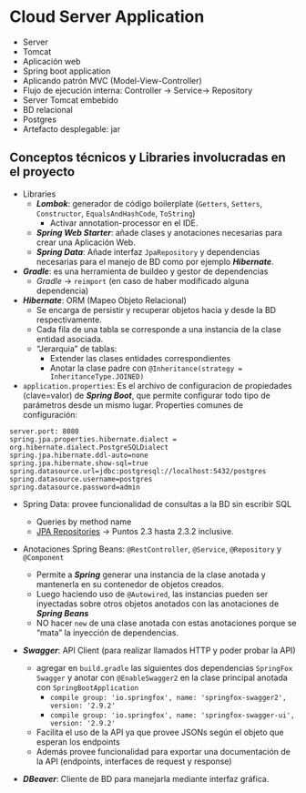 # Cloud Server Application

-   Server
-   Tomcat
-   Aplicación web
-   Spring boot application
-   Aplicando patrón MVC (Model-View-Controller)
-   Flujo de ejecución interna: Controller → Service→ Repository
-   Server Tomcat embebido
-   BD relacional
-   Postgres
-   Artefacto desplegable: jar
## Conceptos técnicos y Libraries involucradas en el proyecto

-   Libraries
	-   ***Lombok***: generador de código boilerplate (`Getters`, `Setters`, `Constructor`, `EqualsAndHashCode`, `ToString`)
		-   Activar annotation-processor en el IDE.
	-   ***Spring Web Starter***: añade clases y anotaciones necesarias para crear una Aplicación Web.
	-   ***Spring Data***: Añade interfaz `JpaRepository` y dependencias necesarias para el manejo de BD como por ejemplo ***Hibernate***.
-   ***Gradle***: es una herramienta de buildeo y gestor de dependencias
	-   *Gradle* → `reimport` (en caso de haber modificado alguna dependencia)
-   ***Hibernate***: ORM (Mapeo Objeto Relacional)
	-   Se encarga de persistir y recuperar objetos hacia y desde la BD respectivamente.
	-   Cada fila de una tabla se corresponde a una instancia de la clase entidad asociada.
	-   “Jerarquia” de tablas:
		-   Extender las clases entidades correspondientes    
		-   Anotar la clase padre con `@Inheritance(strategy = InheritanceType.JOINED)`
-   `application.properties`: Es el archivo de configuracion de propiedades (clave=valor) de ***Spring Boot***, que permite configurar todo tipo de parámetros desde un mismo lugar. Properties comunes de configuración:
```properties
server.port: 8080
spring.jpa.properties.hibernate.dialect = org.hibernate.dialect.PostgreSQLDialect
spring.jpa.hibernate.ddl-auto=none
spring.jpa.hibernate.show-sql=true
spring.datasource.url=jdbc:postgresql://localhost:5432/postgres
spring.datasource.username=postgres
spring.datasource.password=admin
```
- Spring Data: provee funcionalidad de consultas a la BD sin escribir SQL
	-   Queries by method name
	-   [JPA Repositories](https://docs.spring.io/spring-data/jpa/docs/1.5.0.RELEASE/reference/html/jpa.repositories.html) → Puntos 2.3 hasta 2.3.2 inclusive.

-   Anotaciones Spring Beans: `@RestController`, `@Service`, `@Repository` y `@Component`
	-   Permite a ***Spring*** generar una instancia de la clase anotada y mantenerla en su contenedor de objetos creados.
	-   Luego haciendo uso de `@Autowired`, las instancias pueden ser inyectadas sobre otros objetos anotados con las anotaciones de ***Spring Beans***
	-   NO hacer `new` de una clase anotada con estas anotaciones porque se “mata” la inyección de dependencias.
-   ***Swagger***: API Client (para realizar llamados HTTP y poder probar la API)
	-   agregar en `build.gradle` las siguientes dos dependencias `SpringFox Swagger` y anotar con `@EnableSwagger2` en la clase principal anotada con `SpringBootApplication`
		-   `compile group: 'io.springfox', name: 'springfox-swagger2', version: '2.9.2'`
		-   `compile group: 'io.springfox', name: 'springfox-swagger-ui', version: '2.9.2'`
	-   Facilita el uso de la API ya que provee JSONs según el objeto que esperan los endpoints
	-   Además provee funcionalidad para exportar una documentación de la API (endpoints, interfaces de request y response)
-   ***DBeaver***: Cliente de BD para manejarla mediante interfaz gráfica.
<!--stackedit_data:
eyJoaXN0b3J5IjpbLTIwODIwOTE2OTUsLTEyNjc0NDU1Ml19
-->